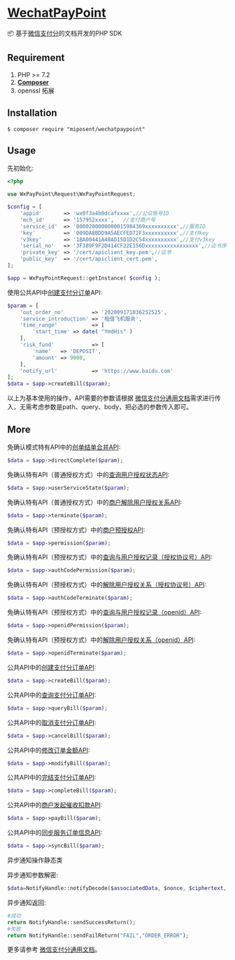 
<h1 align="left"><a href="#">WechatPayPoint</a></h1>

📦 基于<a href="https://pay.weixin.qq.com/wiki/doc/apiv3/wxpay/payscore/chapter1_1.shtml">微信支付分</a>的文档开发的PHP SDK



## Requirement


1. PHP >= 7.2
2. **[Composer](https://getcomposer.org/)**
3. openssl 拓展


## Installation

```shell
$ composer require "miposent/wechatpaypoint" 
```

## Usage

先初始化:

```php
<?php

use WxPayPoint\Request\WxPayPointRequest;

$config = [
	'appid'       => 'wx0f3a4b0dcafxxxx',//公众账号ID
	'mch_id'      => '157952xxxx',   //支付商户号
	'service_id'  => '0000200000000015984369xxxxxxxxxx',//服务ID
	'key'         => '009DA8BDD9A5AECFED72F3xxxxxxxxxx',//支付key
	'v3key'       => '1BA00441A40AD15D1D2C54xxxxxxxxxx',//支付v3key
	'serial_no'   => '3F389F9F2D414CF22E156Dxxxxxxxxxxxxxxxxx',//证书序号
	'private_key' => '/cert/apiclient_key.pem',//证书
	'public_key'  => '/cert/apiclient_cert.pem',
];

$app = WxPayPointRequest::getInstance( $config );

```

使用公共API中<a href="https://pay.weixin.qq.com/wiki/doc/apiv3/wxpay/payscore/chapter3_1.shtml">创建支付分订单</a>API:

```php
$param = [
	'out_order_no'         => '202009171036252525',
	'service_introduction' => '租借飞机服务',
	'time_range'           => [
		'start_time' => date( "YmdHis" )
	],
	'risk_fund'            => [
		'name'   => 'DEPOSIT',
		'amount' => 9900,
	],
	'notify_url'           => 'https://www.baidu.com'
];
$data = $app->createBill($param);
```
以上为基本使用的操作，API需要的参数请根据 [微信支付分通用文档](https://pay.weixin.qq.com/wiki/doc/apiv3/wxpay/payscore/chapter1_1.shtml)需求进行传入，无需考虑参数是path、query、body，把必选的参数传入即可。

## More

免确认模式特有API中的<a href="https://pay.weixin.qq.com/wiki/doc/apiv3/wxpay/payscore/chapter3_9.shtml">创单结单合并API</a>:

```php
$data = $app->directComplete($param);
```

免确认特有API（普通授权方式）中的<a href="https://pay.weixin.qq.com/wiki/doc/apiv3/wxpay/payscore/chapter3_8.shtml">查询用户授权状态API</a>:

```php
$data = $app->userServiceState($param);
```

免确认特有API（普通授权方式）中的<a href="https://pay.weixin.qq.com/wiki/doc/apiv3/wxpay/payscore/chapter9_1.shtml">商户解除用户授权关系API</a>:

```php
$data = $app->terminate($param);
```

免确认特有API（预授权方式）中的<a href="https://pay.weixin.qq.com/wiki/doc/apiv3/wxpay/payscore/chapter5_1.shtml">商户预授权API</a>:

```php
$data = $app->permission($param);
```

免确认特有API（预授权方式）中的<a href="https://pay.weixin.qq.com/wiki/doc/apiv3/wxpay/payscore/chapter5_2.shtml">查询与用户授权记录（授权协议号）API</a>:

```php
$data = $app->authCodePermission($param);
```

免确认特有API（预授权方式）中的<a href="https://pay.weixin.qq.com/wiki/doc/apiv3/wxpay/payscore/chapter5_3.shtml">解除用户授权关系（授权协议号）API</a>:

```php
$data = $app->authCodeTerminate($param);
```

免确认特有API（预授权方式）中的<a href="https://pay.weixin.qq.com/wiki/doc/apiv3/wxpay/payscore/chapter5_4.shtml">查询与用户授权记录（openid）API</a>:

```php
$data = $app->openidPermission($param);
```

免确认特有API（预授权方式）中的<a href="https://pay.weixin.qq.com/wiki/doc/apiv3/wxpay/payscore/chapter5_5.shtml">解除用户授权关系（openid）API</a>:

```php
$data = $app->openidTerminate($param);
```

公共API中的<a href="https://pay.weixin.qq.com/wiki/doc/apiv3/wxpay/payscore/chapter3_1.shtml">创建支付分订单API</a>:

```php
$data = $app->createBill($param);
```

公共API中的<a href="https://pay.weixin.qq.com/wiki/doc/apiv3/wxpay/payscore/chapter3_2.shtml">查询支付分订单API</a>:

```php
$data = $app->queryBill($param);
```

公共API中的<a href="https://pay.weixin.qq.com/wiki/doc/apiv3/wxpay/payscore/chapter3_3.shtml">取消支付分订单API</a>:

```php
$data = $app->cancelBill($param);
```

公共API中的<a href="https://pay.weixin.qq.com/wiki/doc/apiv3/wxpay/payscore/chapter3_4.shtml">修改订单金额API</a>:

```php
$data = $app->modifyBill($param);
```

公共API中的<a href="https://pay.weixin.qq.com/wiki/doc/apiv3/wxpay/payscore/chapter3_5.shtml">完结支付分订单API</a>:

```php
$data = $app->completeBill($param);
```

公共API中的<a href="https://pay.weixin.qq.com/wiki/doc/apiv3/wxpay/payscore/chapter3_6.shtml">商户发起催收扣款API</a>:

```php
$data = $app->payBill($param);
```

公共API中的<a href="https://pay.weixin.qq.com/wiki/doc/apiv3/wxpay/payscore/chapter3_7.shtml">同步服务订单信息API</a>:

```php
$data = $app->syncBill($param);
```

异步通知操作静态类

异步通知参数解密:

```php
$data=NotifyHandle::notifyDecode($associatedData, $nonce, $ciphertext, $v3key);
```

异步通知返回:

```php
#成功
return NotifyHandle::sendSuccessReturn();
#失败
return NotifyHandle::sendFailReturn("FAIL","ORDER_ERROR");
```

更多请参考 [微信支付分通用文档](https://pay.weixin.qq.com/wiki/doc/apiv3/wxpay/payscore/chapter1_1.shtml)。








